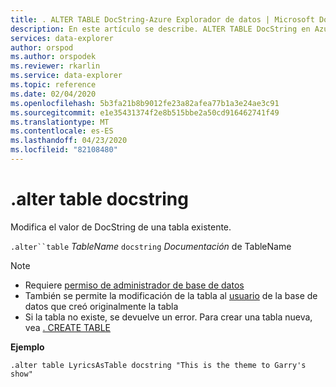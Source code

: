 ```yaml
---
title: . ALTER TABLE DocString-Azure Explorador de datos | Microsoft Docs
description: En este artículo se describe. ALTER TABLE DocString en Azure Explorador de datos.
services: data-explorer
author: orspod
ms.author: orspodek
ms.reviewer: rkarlin
ms.service: data-explorer
ms.topic: reference
ms.date: 02/04/2020
ms.openlocfilehash: 5b3fa21b8b9012fe23a82afea77b1a3e24ae3c91
ms.sourcegitcommit: e1e35431374f2e8b515bbe2a50cd916462741f49
ms.translationtype: MT
ms.contentlocale: es-ES
ms.lasthandoff: 04/23/2020
ms.locfileid: "82108480"
---
```

# <a name="alter-table-docstring"></a>.alter table docstring

Modifica el valor de DocString de una tabla existente.

`.alter``table` *TableName* `docstring` *Documentación* de TableName

> [!NOTE]
> * Requiere [permiso de administrador de base de datos](../management/access-control/role-based-authorization.md)
> * También se permite la modificación de la tabla al [usuario](../management/access-control/role-based-authorization.md) de la base de datos que creó originalmente la tabla
> * Si la tabla no existe, se devuelve un error. Para crear una tabla nueva, vea [. CREATE TABLE](create-table-command.md)

**Ejemplo** 

```
.alter table LyricsAsTable docstring "This is the theme to Garry's show"
```